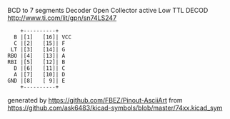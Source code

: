 BCD to 7 segments Decoder Open Collector active Low
TTL DECOD
http://www.ti.com/lit/gpn/sn74LS247


	    +----------+
	  B |[1]   [16]| VCC
	  C |[2]   [15]| F
	 LT |[3]   [14]| G
	RBO |[4]   [13]| A
	RBI |[5]   [12]| B
	  D |[6]   [11]| C
	  A |[7]   [10]| D
	GND |[8]   [ 9]| E
	    +----------+


generated by https://github.com/FBEZ/Pinout-AsciiArt from https://github.com/ask6483/kicad-symbols/blob/master/74xx.kicad_sym